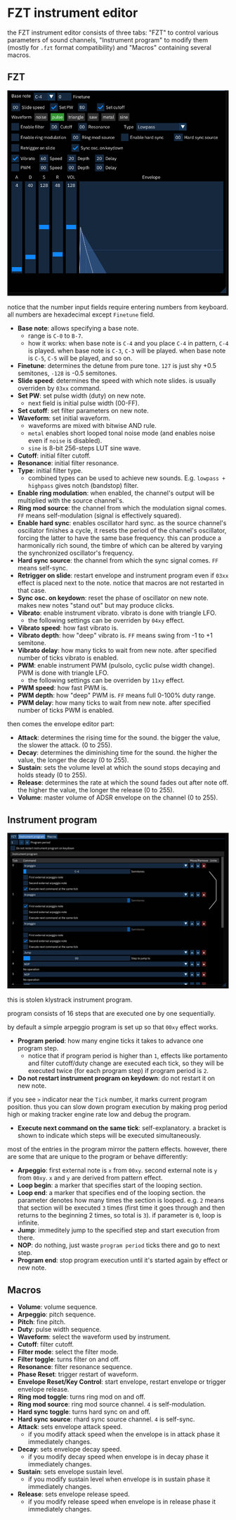 # FZT instrument editor

the FZT instrument editor consists of three tabs: "FZT" to control various parameters of sound channels, "Instrument program" to modify them (mostly for `.fzt` format compatibility) and "Macros" containing several macros.

## FZT

![FZT tab](fzt.png)

notice that the number input fields require entering numbers from keyboard. all numbers are hexadecimal except `Finetune` field.

- **Base note**: allows specifying a base note.
  - range is `C-0` to `B-7`.
  - how it works: when base note is `C-4` and you place `C-4` in pattern, `C-4` is played. when base note is `C-3`, `C-3` will be played. when base note is `C-5`, `C-5` will be played, and so on.
- **Finetune**: determines the detune from pure tone. `127` is just shy +0.5 semitones, `-128` is -0.5 semitones.
- **Slide speed**: determines the speed with which note slides. is usually overriden by `03xx` command.
- **Set PW**: set pulse width (duty) on new note.
  - next field is initial pulse width (00-FF).
- **Set cutoff**: set filter parameters on new note.
- **Waveform**: set initial waveform.
  - waveforms are mixed with bitwise AND rule.
  - `metal` enables short looped tonal noise mode (and enables noise even if `noise` is disabled).
  - `sine` is 8-bit 256-steps LUT sine wave.
- **Cutoff**: initial filter cutoff.
- **Resonance**: initial filter resonance.
- **Type**: initial filter type.
  - combined types can be used to achieve new sounds. E.g. `lowpass + highpass` gives notch (bandstop) filter.
- **Enable ring modulation**: when enabled, the channel's output will be multiplied with the source channel's.
- **Ring mod source**: the channel from which the modulation signal comes. `FF` means self-modulation (signal is effectively squared).
- **Enable hard sync**: enables oscillator hard sync. as the source channel's oscillator finishes a cycle, it resets the period of the channel's oscillator, forcing the latter to have the same base frequency. this can produce a harmonically rich sound, the timbre of which can be altered by varying the synchronized oscillator's frequency.
- **Hard sync source**: the channel from which the sync signal comes. `FF` means self-sync.
- **Retrigger on slide**: restart envelope and instrument program even if `03xx` effect is placed next to the note. notice that macros are not restarted in that case.
- **Sync osc. on keydown**: reset the phase of oscillator on new note. makes new notes "stand out" but may produce clicks.
- **Vibrato**: enable instrument vibrato. vibrato is done with triangle LFO.
  - the following settings can be overriden by `04xy` effect.
- **Vibrato speed**: how fast vibrato is.
- **Vibrato depth**: how "deep" vibrato is. `FF` means swing from -1 to +1 semitone.
- **Vibrato delay**: how many ticks to wait from new note. after specified number of ticks vibrato is enabled.
- **PWM**: enable instrument PWM (pulsolo, cyclic pulse width change). PWM is done with triangle LFO.
  - the following settings can be overriden by `11xy` effect.
- **PWM speed**: how fast PWM is.
- **PWM depth**: how "deep" PWM is. `FF` means full 0-100% duty range.
- **PWM delay**: how many ticks to wait from new note. after specified number of ticks PWM is enabled.

then comes the envelope editor part:

- **Attack**: determines the rising time for the sound. the bigger the value, the slower the attack. (0 to 255).
- **Decay**: determines the diminishing time for the sound. the higher the value, the longer the decay (0 to 255).
- **Sustain**: sets the volume level at which the sound stops decaying and holds steady (0 to 255).
- **Release**: determines the rate at which the sound fades out after note off. the higher the value, the longer the release (0 to 255).
- **Volume**: master volume of ADSR envelope on the channel (0 to 255).

## Instrument program

![Instrument program tab](fzt-program.png)

this is stolen klystrack instrument program.

program consists of 16 steps that are executed one by one sequentially.

by default a simple arpeggio program is set up so that `00xy` effect works.

- **Program period**: how many engine ticks it takes to advance one program step.
  - notice that if program period is higher than `1`, effects like portamento and filter cutoff/duty change are executed each tick, so they will be executed twice (for each program step) if program period is `2`.
- **Do not restart instrument program on keydown**: do not restart it on new note.

if you see `>` indicator near the `Tick` number, it marks current program position. thus you can slow down program execution by making prog period high or making tracker engine rate low and debug the program.

- **Execute next command on the same tick**: self-explanatory. a bracket is shown to indicate which steps will be executed simultaneously.

most of the entries in the program mirror the pattern effects. however, there are some that are unique to the program or behave differently:

- **Arpeggio**: first external note is `x` from `00xy`. second external note is `y` from `00xy`. `x` and `y` are derived from pattern effect.
- **Loop begin**: a marker that specifies start of the looping section.
- **Loop end**: a marker that specifies end of the looping section. the parameter denotes how many times the section is looped. e.g. `2` means that section will be executed `3` times (first time it goes through and then returns to the beginning 2 times, so total is `3`). if parameter is `0`, loop is infinite.
- **Jump**: immeditely jump to the specified step and start execution from there.
- **NOP**: do nothing, just waste `program period` ticks there and go to next step.
- **Program end**: stop program execution until it's started again by effect or new note.

## Macros

- **Volume**: volume sequence.
- **Arpeggio**: pitch sequence.
- **Pitch**: fine pitch.
- **Duty**: pulse width sequence.
- **Waveform**: select the waveform used by instrument.
- **Cutoff**: filter cutoff.
- **Filter mode**: select the filter mode.
- **Filter toggle**: turns filter on and off.
- **Resonance**: filter resonance sequence.
- **Phase Reset**: trigger restart of waveform.
- **Envelope Reset/Key Control**: start envelope, restart envelope or trigger envelope release.
- **Ring mod toggle**: turns ring mod on and off.
- **Ring mod source**: ring mod source channel. `4` is self-modulation.
- **Hard sync toggle**: turns hard sync on and off.
- **Hard sync source**: rhard sync source channel. `4` is self-sync.
- **Attack**: sets envelope attack speed.
  - if you modify attack speed when the envelope is in attack phase it immediately changes.
- **Decay**: sets envelope decay speed.
  - if you modify decay speed when envelope is in decay phase it immediately changes.
- **Sustain**: sets envelope sustain level.
  - if you modify sustain level when envelope is in sustain phase it immediately changes.
- **Release**: sets envelope release speed.
  - if you modify release speed when envelope is in release phase it immediately changes.
